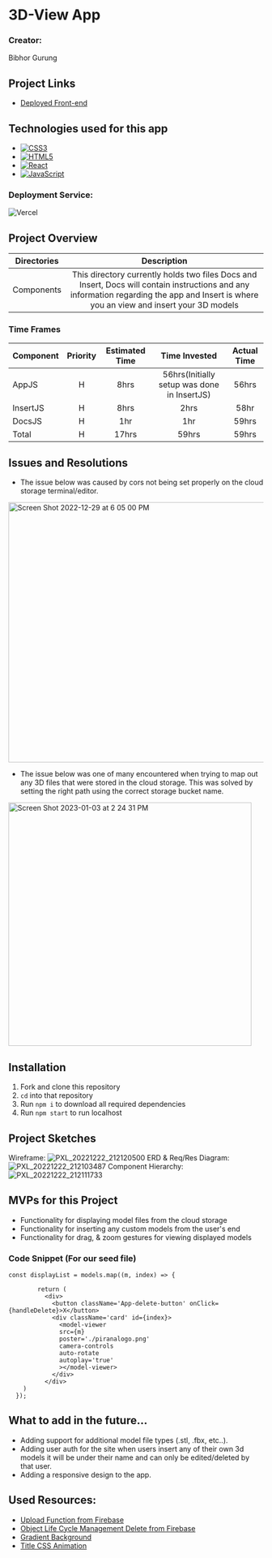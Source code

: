 # 3D-View App
### Creator:
Bibhor Gurung


## Project Links
- [Deployed Front-end](https://3d-view.vercel.app/)


## Technologies used for this app
- [![CSS3](https://img.shields.io/badge/css3-%231572B6.svg?style=for-the-badge&logo=css3&logoColor=white)]()
- [![HTML5](https://img.shields.io/badge/html5-%23E34F26.svg?style=for-the-badge&logo=html5&logoColor=white)](https://html.com/)
- [![React](https://img.shields.io/badge/React-20232A?style=for-the-badge&logo=react&logoColor=61DAFB)](https://reactjs.org/)
- [![JavaScript](https://img.shields.io/badge/javascript-%23323330.svg?style=for-the-badge&logo=javascript&logoColor=%23F7DF1E)]()


### Deployment Service:
![Vercel](http://therealsujitk-vercel-badge.vercel.app/?app=therealsujitk-vercel-badge) 


## Project Overview

| Directories | Description | 
| --- | :---: |  
| Components | This directory currently holds two files Docs and Insert, Docs will contain instructions and any information regarding the app and Insert is where you an view and insert your 3D models  | 


### Time Frames

| Component | Priority | Estimated Time | Time Invested | Actual Time |
| --- | :---: |  :---: | :---: | :---: |
| AppJS | H | 8hrs| 56hrs(Initially setup was done in InsertJS) | 56hrs |
| InsertJS | H | 8hrs | 2hrs | 58hr |
| DocsJS | H | 1hr | 1hr | 59hrs | 
| Total | H | 17hrs| 59hrs | 59hrs |


## Issues and Resolutions
- The issue below was caused by cors not being set properly on the cloud storage terminal/editor. 
<img width="513" alt="Screen Shot 2022-12-29 at 6 05 00 PM" src="https://user-images.githubusercontent.com/108837222/211030259-85a2cb12-6c69-472f-83b8-fc5e2ec27083.png">

- The issue below was one of many encountered when trying to map out any 3D files that were stored in the cloud storage. This was solved by setting the right path using the correct storage bucket name. 
<img width="480" alt="Screen Shot 2023-01-03 at 2 24 31 PM" src="https://user-images.githubusercontent.com/108837222/211030853-ea7fdb23-6f76-431f-9d83-cd55e76059bb.png">


## Installation
1. Fork and clone this repository
2. `cd` into that repository
3. Run `npm i` to download all required dependencies
4. Run `npm start` to run localhost


## Project Sketches
Wireframe:
![PXL_20221222_212120500](https://media.git.generalassemb.ly/user/45902/files/13b6fe3e-4a02-43e1-97ae-92d1e473cf33)
ERD & Req/Res Diagram:
![PXL_20221222_212103487](https://media.git.generalassemb.ly/user/45902/files/7f67b533-3adc-4edd-8a70-f921332a1ccf)
Component Hierarchy:
![PXL_20221222_212111733](https://media.git.generalassemb.ly/user/45902/files/0232ecb5-e2be-4dda-a0be-59b8d21c93ea)


## MVPs for this Project
- Functionality for displaying model files from the cloud storage
- Functionality for inserting any custom models from the user's end
- Functionality for drag, & zoom gestures for viewing displayed models


### Code Snippet (For our seed file)

```
const displayList = models.map((m, index) => {
  
        return (
          <div>
            <button className='App-delete-button' onClick={handleDelete}>X</button>
            <div className='card' id={index}>
              <model-viewer
              src={m}
              poster='./piranalogo.png'
              camera-controls
              auto-rotate
              autoplay='true'
              ></model-viewer>
            </div>
          </div>
    )
  });
```


## What to add in the future...
- Adding support for additional model file types (.stl, .fbx, etc..).
- Adding user auth for the site when users insert any of their own 3d models it will be under their name and can only be edited/deleted by that user.
- Adding a responsive design to the app.


## Used Resources:
- [Upload Function from Firebase](https://blog.logrocket.com/firebase-cloud-storage-firebase-v9-react/)
- [Object Life Cycle Management Delete from Firebase](https://stackoverflow.com/questions/39316829/object-lifecycle-management-firebase-storage)
- [Gradient Background](https://codeconvey.com/css-background-linear-gradient-animation/)
- [Title CSS Animation](https://codeconvey.com/css-text-animation-examples-with-code/)